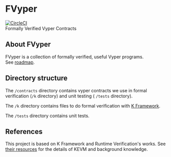 # FVyper
[![CircleCI](https://circleci.com/gh/LayerXcom/verified-vyper-contracts.svg?style=svg)](https://circleci.com/gh/LayerXcom/verified-vyper-contracts)  
Formally Verified Vyper Contracts  

## About FVyper
FVyper is a collection of formally verified, useful Vyper programs.  
See [roadmap](https://github.com/LayerXcom/verified-vyper-contracts/issues/5).

## Directory structure
The `/contracts` directory contains vyper contracts we use in formal verification (`/k` directory) and unit testing ( `/tests` directory).

The `/k` directory contains files to do formal verification with [K Framework](https://github.com/kframework/k).

The `/tests` directory contains unit tests.

## References
This project is based on K Framework and Runtime Verification's works. See [their resources](https://github.com/runtimeverification/verified-smart-contracts/blob/master/README.md#resources) for the details of KEVM and background knowledge.
